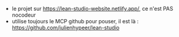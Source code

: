 - le projet sur https://lean-studio-website.netlify.app/, ce n'est PAS nocodeur
- utilise toujours le MCP github pour pouser, il est là : https://github.com/julienhypeer/lean-studio